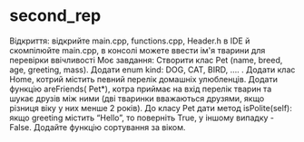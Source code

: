 # second_rep
Відкриття: відкрийте main.cpp, functions.cpp, Header.h в IDE й скомпілюйте main.cpp, в консолі можете ввести ім'я тварини для перевірки ввічливості
Моє завдання: Створити клас Pet (name, breed, age, greeting, mass). Додати enum kind: DOG, CAT, BIRD, …. .
Додати клас Home, котрий містить певний перелік домашніх улюбленців. Додати функцію areFriends( Pet*),
котра приймає на вхід перелік тварин та шукає друзів між ними (дві тваринки вважаються друзями, якщо різниця віку у них менше 2 років).
До класу Pet дати метод isPolite(self): якщо greeting містить “Hello”, то поверніть True, у іншому випадку - False. Додайте функцію сортування за віком.
